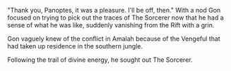 "Thank you, Panoptes, it was a pleasure. I'll be off, then." With a nod Gon focused on trying to pick out the traces of The Sorcerer now that he had a sense of what he was like, suddenly vanishing from the Rift with a grin. 

Gon vaguely knew of the conflict in Amalah because of the Vengeful that had taken up residence in the southern jungle.

Following the trail of divine energy, he sought out The Sorcerer.